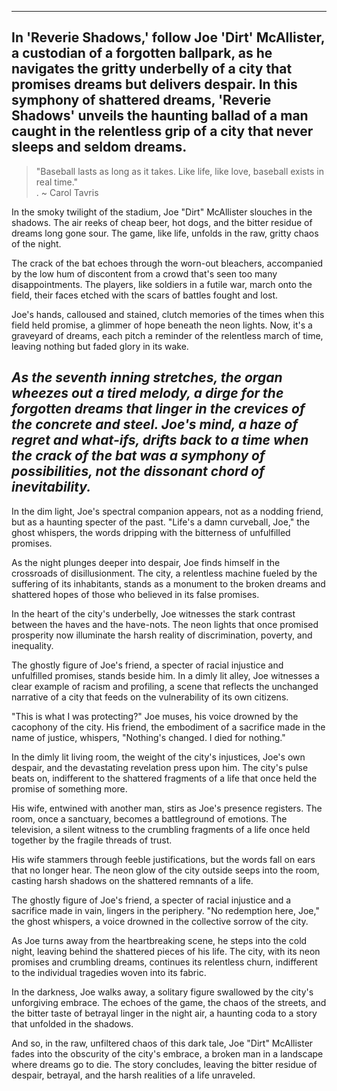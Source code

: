 
----------

In 'Reverie Shadows,' follow Joe 'Dirt' McAllister, a custodian of a forgotten ballpark, as he navigates the gritty underbelly of a city that promises dreams but delivers despair. In this symphony of shattered dreams, 'Reverie Shadows' unveils the haunting ballad of a man caught in the relentless grip of a city that never sleeps and seldom dreams.
-


>"Baseball lasts as long as it takes. Like life, like love, baseball exists in real time."<br>. ~ Carol Tavris

In the smoky twilight of the stadium, Joe "Dirt" McAllister slouches in the shadows. The air reeks of cheap beer, hot dogs, and the bitter residue of dreams long gone sour. The game, like life, unfolds in the raw, gritty chaos of the night.

The crack of the bat echoes through the worn-out bleachers, accompanied by the low hum of discontent from a crowd that's seen too many disappointments. The players, like soldiers in a futile war, march onto the field, their faces etched with the scars of battles fought and lost.

Joe's hands, calloused and stained, clutch memories of the times when this field held promise, a glimmer of hope beneath the neon lights. Now, it's a graveyard of dreams, each pitch a reminder of the relentless march of time, leaving nothing but faded glory in its wake.

 *As the seventh inning stretches, the organ wheezes out a tired melody, a dirge for the forgotten dreams that linger in the crevices of*  *the concrete and steel. Joe's mind, a haze of regret and what-ifs, drifts back to a time when the crack of the bat was a symphony of possibilities, not the dissonant chord of inevitability.* 
----------


In the dim light, Joe's spectral companion appears, not as a nodding friend, but as a haunting specter of the past. "Life's a damn curveball, Joe," the ghost whispers, the words dripping with the bitterness of unfulfilled promises.

As the night plunges deeper into despair, Joe finds himself in the crossroads of disillusionment. The city, a relentless machine fueled by the suffering of its inhabitants, stands as a monument to the broken dreams and shattered hopes of those who believed in its false promises.

In the heart of the city's underbelly, Joe witnesses the stark contrast between the haves and the have-nots. The neon lights that once promised prosperity now illuminate the harsh reality of discrimination, poverty, and inequality.

The ghostly figure of Joe's friend, a specter of racial injustice and unfulfilled promises, stands beside him. In a dimly lit alley, Joe witnesses a clear example of racism and profiling, a scene that reflects the unchanged narrative of a city that feeds on the vulnerability of its own citizens.

"This is what I was protecting?" Joe muses, his voice drowned by the cacophony of the city. His friend, the embodiment of a sacrifice made in the name of justice, whispers, "Nothing's changed. I died for nothing."

In the dimly lit living room, the weight of the city's injustices, Joe's own despair, and the devastating revelation press upon him. The city's pulse beats on, indifferent to the shattered fragments of a life that once held the promise of something more.

His wife, entwined with another man, stirs as Joe's presence registers. The room, once a sanctuary, becomes a battleground of emotions. The television, a silent witness to the crumbling fragments of a life once held together by the fragile threads of trust.

His wife stammers through feeble justifications, but the words fall on ears that no longer hear. The neon glow of the city outside seeps into the room, casting harsh shadows on the shattered remnants of a life.

The ghostly figure of Joe's friend, a specter of racial injustice and a sacrifice made in vain, lingers in the periphery. "No redemption here, Joe," the ghost whispers, a voice drowned in the collective sorrow of the city.

As Joe turns away from the heartbreaking scene, he steps into the cold night, leaving behind the shattered pieces of his life. The city, with its neon promises and crumbling dreams, continues its relentless churn, indifferent to the individual tragedies woven into its fabric.

In the darkness, Joe walks away, a solitary figure swallowed by the city's unforgiving embrace. The echoes of the game, the chaos of the streets, and the bitter taste of betrayal linger in the night air, a haunting coda to a story that unfolded in the shadows.

And so, in the raw, unfiltered chaos of this dark tale, Joe "Dirt" McAllister fades into the obscurity of the city's embrace, a broken man in a landscape where dreams go to die. The story concludes, leaving the bitter residue of despair, betrayal, and the harsh realities of a life unraveled.
